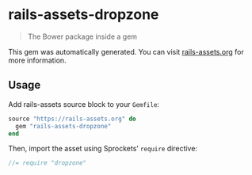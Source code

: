 # rails-assets-dropzone

> The Bower package inside a gem

This gem was automatically generated. You can visit [rails-assets.org](https://rails-assets.org) for more information.

## Usage

Add rails-assets source block to your `Gemfile`:

```ruby
source "https://rails-assets.org" do
  gem "rails-assets-dropzone"
end

```

Then, import the asset using Sprockets’ `require` directive:

```js
//= require "dropzone"
```

